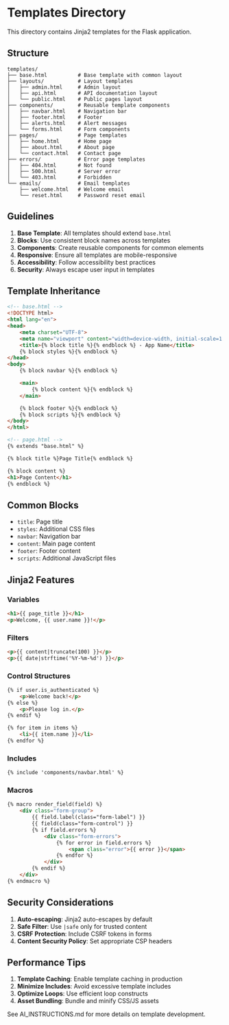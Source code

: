 # Templates Directory

This directory contains Jinja2 templates for the Flask application.

## Structure

```
templates/
├── base.html          # Base template with common layout
├── layouts/           # Layout templates
│   ├── admin.html     # Admin layout
│   ├── api.html       # API documentation layout
│   └── public.html    # Public pages layout
├── components/        # Reusable template components
│   ├── navbar.html    # Navigation bar
│   ├── footer.html    # Footer
│   ├── alerts.html    # Alert messages
│   └── forms.html     # Form components
├── pages/             # Page templates
│   ├── home.html      # Home page
│   ├── about.html     # About page
│   └── contact.html   # Contact page
├── errors/            # Error page templates
│   ├── 404.html       # Not found
│   ├── 500.html       # Server error
│   └── 403.html       # Forbidden
└── emails/            # Email templates
    ├── welcome.html   # Welcome email
    └── reset.html     # Password reset email
```

## Guidelines

1. **Base Template**: All templates should extend `base.html`
2. **Blocks**: Use consistent block names across templates
3. **Components**: Create reusable components for common elements
4. **Responsive**: Ensure all templates are mobile-responsive
5. **Accessibility**: Follow accessibility best practices
6. **Security**: Always escape user input in templates

## Template Inheritance

```html
<!-- base.html -->
<!DOCTYPE html>
<html lang="en">
<head>
    <meta charset="UTF-8">
    <meta name="viewport" content="width=device-width, initial-scale=1.0">
    <title>{% block title %}{% endblock %} - App Name</title>
    {% block styles %}{% endblock %}
</head>
<body>
    {% block navbar %}{% endblock %}

    <main>
        {% block content %}{% endblock %}
    </main>

    {% block footer %}{% endblock %}
    {% block scripts %}{% endblock %}
</body>
</html>

<!-- page.html -->
{% extends "base.html" %}

{% block title %}Page Title{% endblock %}

{% block content %}
<h1>Page Content</h1>
{% endblock %}
```

## Common Blocks

- `title`: Page title
- `styles`: Additional CSS files
- `navbar`: Navigation bar
- `content`: Main page content
- `footer`: Footer content
- `scripts`: Additional JavaScript files

## Jinja2 Features

### Variables

```html
<h1>{{ page_title }}</h1>
<p>Welcome, {{ user.name }}!</p>
```

### Filters

```html
<p>{{ content|truncate(100) }}</p>
<p>{{ date|strftime('%Y-%m-%d') }}</p>
```

### Control Structures

```html
{% if user.is_authenticated %}
    <p>Welcome back!</p>
{% else %}
    <p>Please log in.</p>
{% endif %}

{% for item in items %}
    <li>{{ item.name }}</li>
{% endfor %}
```

### Includes

```html
{% include 'components/navbar.html' %}
```

### Macros

```html
{% macro render_field(field) %}
    <div class="form-group">
        {{ field.label(class="form-label") }}
        {{ field(class="form-control") }}
        {% if field.errors %}
            <div class="form-errors">
                {% for error in field.errors %}
                    <span class="error">{{ error }}</span>
                {% endfor %}
            </div>
        {% endif %}
    </div>
{% endmacro %}
```

## Security Considerations

1. **Auto-escaping**: Jinja2 auto-escapes by default
2. **Safe Filter**: Use `|safe` only for trusted content
3. **CSRF Protection**: Include CSRF tokens in forms
4. **Content Security Policy**: Set appropriate CSP headers

## Performance Tips

1. **Template Caching**: Enable template caching in production
2. **Minimize Includes**: Avoid excessive template includes
3. **Optimize Loops**: Use efficient loop constructs
4. **Asset Bundling**: Bundle and minify CSS/JS assets

See AI_INSTRUCTIONS.md for more details on template development.
